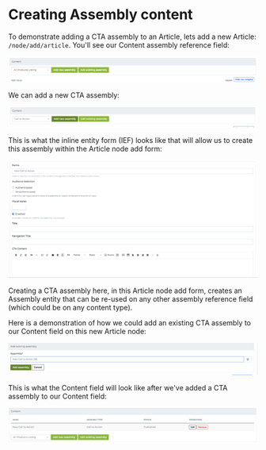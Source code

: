 # Creating Assembly content

To demonstrate adding a CTA assembly to an Article, lets add a new Article: `/node/add/article`. You'll see our Content assembly reference field:

![Content Field](../img/content-field.png "Content Field")

We can add a new CTA assembly:

![Content Field Add New Assembly](../img/content-field-add-new-assembly.png "Content Field New Assembly")

This is what the inline entity form (IEF) looks like that will allow us to create this assembly within the Article node add form:

![Content Field Add New Assembly IEF Form](../img/content-field-add-new-assembly-ief-form.png "Content Field Add New Assembly IEF Form")

Creating a CTA assembly here, in this Article node add form, creates an Assembly entity that can be re-used on any other assembly reference field (which could be on any content type).

Here is a demonstration of how we could add an existing CTA assembly to our Content field on this new Article node:

![Content Field Add Existing Assembly](../img/content-field-add-existing-assembly.png "Content Field Add Existing Assembly")

This is what the Content field will look like after we've added a CTA assembly to our Content field:

![Content Field Table](../img/content-field-table-with-referenced-assembly.png "Content Field Table")
